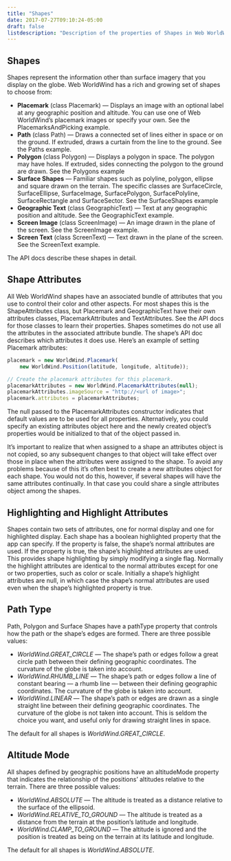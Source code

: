 ```yaml
---
title: "Shapes"
date: 2017-07-27T09:10:24-05:00
draft: false
listdescription: "Description of the properties of Shapes in Web WorldWind."
---
```


## Shapes

Shapes represent the information other than surface imagery that you display on the globe. Web WorldWind has a rich and growing set of shapes to choose from:

- **Placemark** (class Placemark) — Displays an image with an optional label at any geographic position and altitude. You can use one of Web WorldWind’s placemark images or specify your own. See the PlacemarksAndPicking example.
- **Path** (class Path) — Draws a connected set of lines either in space or on the ground. If extruded, draws a curtain from the line to the ground. See the Paths example.
- **Polygon** (class Polygon) — Displays a polygon in space. The polygon may have holes. If extruded, sides connecting the polygon to the ground are drawn. See the Polygons example
- **Surface Shapes** — Familiar shapes such as polyline, polygon, ellipse and square drawn on the terrain. The specific classes are SurfaceCircle, SurfaceEllipse, SurfaceImage, SurfacePolygon, SurfacePolyline, SurfaceRectangle and SurfaceSector. See the SurfaceShapes example
- **Geographic Text** (class GeographicText) — Text at any geographic position and altitude. See the GeographicText example.
- **Screen Image** (class ScreenImage) — An image drawn in the plane of the screen. See the ScreenImage example.
- **Screen Text** (class ScreenText) — Text drawn in the plane of the screen. See the ScreenText example.

The API docs describe these shapes in detail.

## Shape Attributes

All Web WorldWind shapes have an associated bundle of attributes that you use to control their color and other aspects. For most shapes this is the ShapeAttributes class, but Placemark and GeographicText have their own attributes classes, PlacemarkAttributes and TextAttributes. See the API docs for those classes to learn their properties. Shapes sometimes do not use all the attributes in the associated attribute bundle. The shape’s API doc describes which attributes it does use. Here’s an example of setting Placemark attributes:

```javascript
placemark = new WorldWind.Placemark(
    new WorldWind.Position(latitude, longitude, altitude));

// Create the placemark attributes for this placemark.
placemarkAttributes = new WorldWind.PlacemarkAttributes(null);
placemarkAttributes.imageSource = "http://<url of image>";
placemark.attributes = placemarkAttributes;
```

The null passed to the PlacemarkAttributes constructor indicates that default values are to be used for all properties. Alternatively, you could specify an existing attributes object here and the newly created object’s properties would be initialized to that of the object passed in.

It’s important to realize that when assigned to a shape an attributes object is not copied, so any subsequent changes to that object will take effect over those in place when the attributes were assigned to the shape. To avoid any problems because of this it’s often best to create a new attributes object for each shape. You would not do this, however, if several shapes will have the same attributes continually. In that case you could share a single attributes object among the shapes.

## Highlighting and Highlight Attributes

Shapes contain two sets of attributes, one for normal display and one for highlighted display. Each shape has a boolean highlighted property that the app can specify. If the property is false, the shape’s normal attributes are used. If the property is true, the shape’s highlighted attributes are used. This provides shape highlighting by simply modifying a single flag. Normally the highlight attributes are identical to the normal attributes except for one or two properties, such as color or scale. Initially a shape’s highlight attributes are null, in which case the shape’s normal attributes are used even when the shape’s highlighted property is true.

## Path Type

Path, Polygon and Surface Shapes have a pathType property that controls how the path or the shape’s edges are formed. There are three possible values:

- *WorldWind.GREAT_CIRCLE* — The shape’s path or edges follow a great circle path between their defining geographic coordinates. The curvature of the globe is taken into account.
- *WorldWind.RHUMB_LINE* — The shape’s path or edges follow a line of constant bearing — a rhumb line — between their defining geographic coordinates. The curvature of the globe is taken into account.
- *WorldWind.LINEAR* — The shape’s path or edges are drawn as a single straight line between their defining geographic coordinates. The curvature of the globe is not taken into account. This is seldom the choice you want, and useful only for drawing straight lines in space.

The default for all shapes is *WorldWind.GREAT_CIRCLE*.

## Altitude Mode

All shapes defined by geographic positions have an altitudeMode property that indicates the relationship of the positions’ altitudes relative to the terrain. There are three possible values:

- *WorldWind.ABSOLUTE* — The altitude is treated as a distance relative to the surface of the ellipsoid.
- *WorldWind.RELATIVE_TO_GROUND* — The altitude is treated as a distance from the terrain at the position’s latitude and longitude.
- *WorldWind.CLAMP_TO_GROUND* — The altitude is ignored and the position is treated as being on the terrain at its latitude and longitude.

The default for all shapes is *WorldWind.ABSOLUTE*.